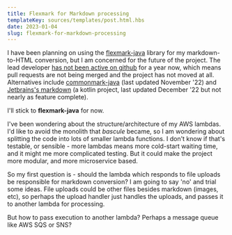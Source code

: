 ```yaml
---
title: Flexmark for Markdown processing
templateKey: sources/templates/post.html.hbs
date: 2023-01-04
slug: flexmark-for-markdown-processing
---
```

I have been planning on using the [flexmark-java](https://github.com/vsch/flexmark-java) library for my markdown-to-HTML conversion, but I am concerned for the future of the project. The lead developer [has not been active on github](https://github.com/vsch/flexmark-java/issues/541) for a year now, which means pull requests are not being merged and the project has not moved at all. Alternatives include [commonmark-java](https://github.com/commonmark/commonmark-java) (last updated November '22) and [Jetbrains's markdown](https://github.com/JetBrains/markdown) (a kotlin project, last updated December '22 but not nearly as feature complete).

I'll stick to **flexmark-java** for now.

I've been wondering about the structure/architecture of my AWS lambdas. I'd like to avoid the monolith that _bascule_ became, so I am wondering about splitting the code into lots of smaller lambda functions. I don't know if that's testable, or sensible - more lambdas means more cold-start waiting time, and it might me more complicated testing. But it could make the project more modular, and more microservice based.

So my first question is - should the lambda which responds to file uploads be responsible for markdown conversion? I am going to say 'no' and trial some ideas. File uploads could be other files besides markdown (images, etc), so perhaps the upload handler just handles the uploads, and passes it to another lambda for processing.

But how to pass execution to another lambda? Perhaps a message queue like AWS SQS or SNS?
